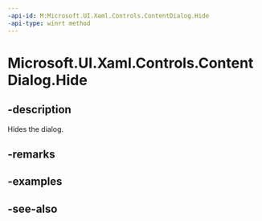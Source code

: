 ```yaml
---
-api-id: M:Microsoft.UI.Xaml.Controls.ContentDialog.Hide
-api-type: winrt method
---
```


<!-- Method syntax
public void Hide()
-->

# Microsoft.UI.Xaml.Controls.ContentDialog.Hide

## -description
Hides the dialog.

## -remarks

## -examples

## -see-also
